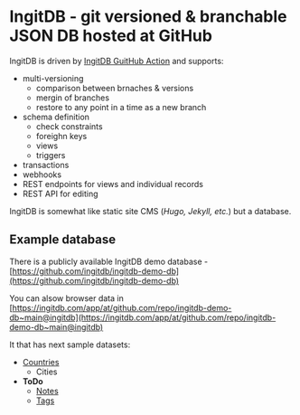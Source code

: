 # IngitDB - git versioned & branchable JSON DB hosted at GitHub

IngitDB is driven by [IngitDB GuitHub Action](https://github.com/ingitdb/ingitdb-github-action) and supports:

- multi-versioning
  - comparison between brnaches & versions
  - mergin of branches
  - restore to any point in a time as a new branch
- schema definition
  - check constraints
  - foreighn keys
  - views
  - triggers
- transactions
- webhooks
- REST endpoints for views and individual records
- REST API for editing

IngitDB is somewhat like static site CMS (*Hugo, Jekyll, etc.*) but a database.


## Example database

There is a publicly available IngitDB demo database - [https://github.com/ingitdb/ingitdb-demo-db](https://github.com/ingitdb/ingitdb-demo-db)

You can alsow browser data in [https://ingitdb.com/app/at/github.com/repo/ingitdb-demo-db~main@ingitdb](https://ingitdb.com/app/at/github.com/repo/ingitdb-demo-db~main@ingitdb)

It that has next sample datasets:

- [Countries](https://github.com/ingitdb/ingitdb-demo-db/tree/main/collections/countries)
  - Cities 
- **ToDo**
  - [Notes](https://github.com/ingitdb/ingitdb-demo-db/tree/main/collections/todo/notes)
  - [Tags](https://github.com/ingitdb/ingitdb-demo-db/tree/main/collections/todo/tags)
